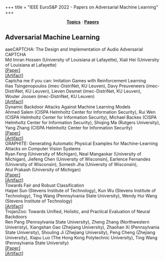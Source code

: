 +++
title = "IEEE EuroS&P 2022 - Papers on Adversarial Machine Learning"
+++
<center><a href="https://ieeeeurosp.github.io/2022/topics"><b>Topics</b></a> &middot; <a href="https://ieeeeurosp.github.io/2022/papers"><b>Papers</b></a></center>
<p>
<h2>Adversarial Machine Learning</h2><div class="bpaper"><span class="ptitle">aaeCAPTCHA: The Design and Implementation of Audio Adversarial CAPTCHA</span></br><div class="pblock"><span class="author">Md&nbsp;Imran&nbsp;Hossen</span> <span class="institution">(University of Louisiana at Lafayette)</span>, <span class="author">Xiali&nbsp;Hei</span> <span class="institution">(University of Louisiana at Lafayette)</span><br><div class="pextra"><a href="https://arxiv.org/abs/2203.02735">[Paper]</a><br><a href="https://github.com/i-hossen/aaeCaptcha">[Artifact]</a><br></div></div></div><div class="bpaper"><span class="ptitle">Captcha me if you can: Imitation Games with Reinforcement Learning</span></br><div class="pblock"><span class="author">Ilias&nbsp;Tsingenopoulos</span> <span class="institution">(imec-DistriNet, KU Leuven)</span>, <span class="author">Davy&nbsp;Preuveneers</span> <span class="institution">(imec-DistriNet, KU Leuven)</span>, <span class="author">Lieven&nbsp;Desmet</span> <span class="institution">(imec-DistriNet, KU Leuven)</span>, <span class="author">Wouter&nbsp;Joosen</span> <span class="institution">(imec-DistriNet, KU Leuven)</span><br><div class="pextra"><a href="https://github.com/itsiggen/reCaptcha">[Artifact]</a><br></div></div></div><div class="bpaper"><span class="ptitle">Dynamic Backdoor Attacks Against Machine Learning Models</span></br><div class="pblock"><span class="author">Ahmed&nbsp;Salem</span> <span class="institution">(CISPA Helmholtz Center for Information Security)</span>, <span class="author">Rui&nbsp;Wen</span> <span class="institution">(CISPA Helmholtz Center for Information Security)</span>, <span class="author">Michael&nbsp;Backes</span> <span class="institution">(CISPA Helmholtz Center for Information Security)</span>, <span class="author">Shiqing&nbsp;Ma</span> <span class="institution">(Rutgers University)</span>, <span class="author">Yang&nbsp;Zhang</span> <span class="institution">(CISPA Helmholtz Center for Information Security)</span><br><div class="pextra"><a href="https://arxiv.org/abs/2003.03675">[Paper]</a><br><a href="https://github.com/AhmedSalem2/Dynamic-Backdoor">[Artifact]</a><br></div></div></div><div class="bpaper"><span class="ptitle">GRAPHITE: Generating Automatic Physical Examples for Machine-Learning Attacks on Computer Vision Systems</span></br><div class="pblock"><span class="author">Ryan&nbsp;Feng</span> <span class="institution">(University of Michigan)</span>, <span class="author">Neal&nbsp;Mangaokar</span> <span class="institution">(University of Michigan)</span>, <span class="author">Jiefeng&nbsp;Chen</span> <span class="institution">(University of Wisconsin)</span>, <span class="author">Earlence&nbsp;Fernandes</span> <span class="institution">(University of Wisconsin)</span>, <span class="author">Somesh&nbsp;Jha</span> <span class="institution">(University of Wisconsin)</span>, <span class="author">Atul&nbsp;Prakash</span> <span class="institution">(University of Michigan)</span><br><div class="pextra"><a href="https://arxiv.org/pdf/2002.07088.pdf">[Paper]</a><br><a href="https://github.com/ryan-feng/GRAPHITE">[Artifact]</a><br></div></div></div><div class="bpaper"><span class="ptitle">Towards Fair and Robust Classification</span></br><div class="pblock"><span class="author">Haipei&nbsp;Sun</span> <span class="institution">(Stevens Institute of Technology)</span>, <span class="author">Kun&nbsp;Wu</span> <span class="institution">(Stevens Institute of Technology)</span>, <span class="author">Ting&nbsp;Wang</span> <span class="institution">(Pennsylvania State University)</span>, <span class="author">Wendy&nbsp;Hui&nbsp;Wang</span> <span class="institution">(Stevens Institute of Technology)</span><br><div class="pextra"><a href="https://github.com/fatml-res/robustness-and-fairness">[Artifact]</a><br></div></div></div><div class="bpaper"><span class="ptitle">TrojanZoo: Towards Unified, Holistic, and Practical Evaluation of Neural Backdoors</span></br><div class="pblock"><span class="author">Ren&nbsp;Pang</span> <span class="institution">(Pennsylvania State University)</span>, <span class="author">Zheng&nbsp;Zhang</span> <span class="institution">(Northwestern Univeristy)</span>, <span class="author">Xiangshan&nbsp;Gao</span> <span class="institution">(Zhejiang University)</span>, <span class="author">Zhaohan&nbsp;Xi</span> <span class="institution">(Pennsylvania State University)</span>, <span class="author">Shouling&nbsp;Ji</span> <span class="institution">(Zhejiang University)</span>, <span class="author">Peng&nbsp;Cheng</span> <span class="institution">(Zhejiang University)</span>, <span class="author">Xiapu&nbsp;Luo</span> <span class="institution">(The Hong Kong Polytechnic University)</span>, <span class="author">Ting&nbsp;Wang</span> <span class="institution">(Pennsylvania State University)</span><br><div class="pextra"><a href="https://arxiv.org/abs/2012.09302">[Paper]</a><br><a href="https://github.com/ain-soph/trojanzoo">[Artifact]</a><br></div></div></div>